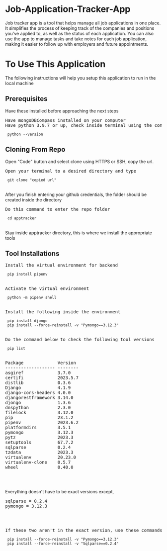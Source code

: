 
# Job-Application-Tracker-App

Job tracker app is a tool that helps manage all job applications in one place. It simplifies the process of keeping track of the companies and positions you've applied to, as well as the status of each application. You can also use the app to manage tasks and take notes for each job application, making it easier to follow up with employers and future appointments. 

<h1>To Use This Application</h1>
<p>The following instructions will help you setup this application to run in the local machine</P>

<h2>Prerequisites</h2>
<p>Have these installed before approaching the next steps</p>
<pre>Have mongoDBCompass installed on your computer
Have python 3.9.7 or up, check inside terminal using the command below</pre>
<code> python --version </code>

<h2>Cloning From Repo</h2>
<p>Open "Code" button and select clone using HTTPS or SSH, copy the url.</p>
<pre>Open your terminal to a desired directory and type</pre>
<code> git clone "copied url" </code>
<br><br>
<p>After you finish entering your github credentials, the folder should be created inside the directory</p>
<pre>Do this command to enter the repo folder</pre>
<code> cd apptracker </code>
<br><br>
<p>Stay inside apptracker directory, this is where we install the appropriate tools</p>

<h2>Tool Installations</h2>
<pre>Install the virtual environment for backend</pre>
<code> pip install pipenv </code>
<br><br>
<pre>Activate the virtual environment</pre>
<code> python -m pipenv shell </code>
<br><br>
<pre>Install the following inside the environment</pre>
<code> pip install djongo
 pip install --force-reinstall -v "Pymongo==3.12.3"</code>
<br><br>
<pre>Do the command below to check the following tool versions</pre>
<code> pip list </code>
<br><br>
<pre>
Package             Version
------------------- --------
asgiref             3.7.0
certifi             2023.5.7
distlib             0.3.6
Django              4.1.9
django-cors-headers 4.0.0
djangorestframework 3.14.0
djongo              1.3.6
dnspython           2.3.0
filelock            3.12.0
pip                 23.1.2
pipenv              2023.6.2
platformdirs        3.5.1
pymongo             3.12.3
pytz                2023.3
setuptools          67.7.2
sqlparse            0.2.4
tzdata              2023.3
virtualenv          20.23.0
virtualenv-clone    0.5.7
wheel               0.40.0
</pre>
<br><br>
<p>Everything doesn't have to be exact versions except,</p>
<pre>
sqlparse = 0.2.4
pymongo = 3.12.3
</pre>
<br><br>
<pre>If these two aren't in the exact version, use these commands, else skip these</pre>
<code> pip install --force-reinstall -v "Pymongo==3.12.3"
 pip install --force-reinstall -v "Sqlparse==0.2.4" </code>
<br><br>
